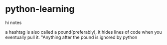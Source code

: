 # python-learning
hi 
notes

a hashtag is also called a pound(preferably), it hides lines of code when you eventually pull it.
"Anything after the pound is ignored by python
